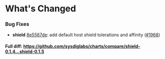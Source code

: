 # What's Changed

### Bug Fixes
- **shield** [8e5567de](https://github.com/sysdiglabs/charts/commit/8e5567de21f80bc1fad05d46aa7cf1deed31ef95): add default host shield tolerations and affinity ([#1968](https://github.com/sysdiglabs/charts/issues/1968))
#### Full diff: https://github.com/sysdiglabs/charts/compare/shield-0.1.4...shield-0.1.5
